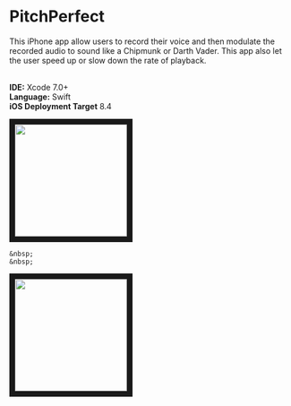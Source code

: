 # PitchPerfect

This iPhone app allow users to record their voice and then modulate the recorded audio to sound like a Chipmunk or Darth Vader. This app also let the user speed up or slow down the rate of playback.

<br><b>IDE:</b> Xcode 7.0+
<br><b>Language:</b> Swift
<br><b>iOS Deployment Target</b> 8.4

<kbd>
<img src="https://bennyspr.com/img/github/pitchPerfect/Simulator_Screen_Shot_1.png" width="200" border="10">
</kbd>

	&nbsp;
  	&nbsp;
<img src="https://bennyspr.com/img/github/pitchPerfect/Simulator_Screen_Shot_2.png" width="200" border="10">

